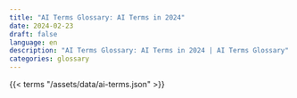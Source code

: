 ```yaml
---
title: "AI Terms Glossary: AI Terms in 2024"  
date: 2024-02-23
draft: false
language: en
description: "AI Terms Glossary: AI Terms in 2024 | AI Terms Glossary"
categories: glossary
---
```


{{< terms "/assets/data/ai-terms.json" >}}
